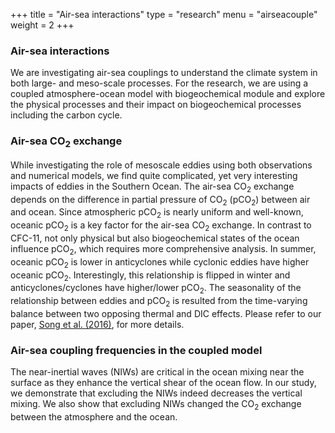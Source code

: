 +++
title = "Air-sea interactions"
type = "research"
menu = "airseacouple"
weight = 2
+++

### Air-sea interactions
We are investigating air-sea couplings to understand the climate system in both large- and meso-scale processes. For the research, we are using a coupled atmosphere-ocean model with biogeochemical module and explore the physical processes and their impact on biogeochemical processes including the carbon cycle.

### Air-sea CO<sub>2</sub> exchange
While investigating the role of mesoscale eddies using both observations and numerical models, we find quite complicated, yet very interesting impacts of eddies in the Southern Ocean. The air-sea CO<sub>2</sub> exchange depends on the difference in partial pressure of CO<sub>2</sub> (pCO<sub>2</sub>) between air and ocean. Since atmospheric pCO<sub>2</sub> is nearly uniform and well-known, oceanic pCO<sub>2</sub> is a key factor for the air-sea CO<sub>2</sub> exchange. In contrast to CFC-11, not only physical but also biogeochemical states of the ocean influence pCO<sub>2</sub>, which requires more comprehensive analysis. In summer, oceanic pCO<sub>2</sub> is lower in anticyclones while cyclonic eddies have higher oceanic pCO<sub>2</sub>. Interestingly, this relationship is flipped in winter and anticyclones/cyclones have higher/lower pCO<sub>2</sub>. The seasonality of the relationship between eddies and pCO<sub>2</sub> is resulted from the time-varying balance between two opposing thermal and DIC effects. Please refer to our paper, [<U>Song et al. (2016)</U>](http://onlinelibrary.wiley.com/doi/10.1002/2016JC011714/full), for more details.

### Air-sea coupling frequencies in the coupled model
The near-inertial waves (NIWs) are critical in the ocean mixing near the surface as they enhance the vertical shear of the ocean flow. In our study, we demonstrate that excluding the NIWs indeed decreases the vertical mixing. We also show that excluding NIWs changed the CO<sub>2</sub> exchange between the atmosphere and the ocean.
